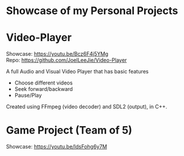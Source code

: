 # Showcase of my Personal Projects

# Video-Player  
  Showcase: https://youtu.be/Bcz6F4j5YMg  
  Repo: https://github.com/JoelLeeJie/Video-Player  

A full Audio and Visual Video Player that has basic features
- Choose different videos
- Seek forward/backward
- Pause/Play

Created using FFmpeg (video decoder) and SDL2 (output), in C++.

# Game Project (Team of 5)  
  Showcase: https://youtu.be/ldsFohg6y7M  


